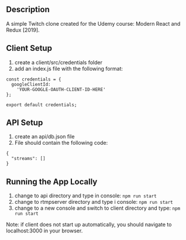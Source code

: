 ## Description

A simple Twitch clone created for the Udemy course: Modern React and Redux [2019].

## Client Setup

1. create a client/src/credentials folder
2. add an index.js file with the following format:

```
const credentials = {
  googleClientId:
    'YOUR-GOOGLE-OAUTH-CLIENT-ID-HERE'
};

export default credentials;
```

## API Setup

1. create an api/db.json file
2. File should contain the following code:

```
{
  "streams": []
}

```

## Running the App Locally

1. change to api directory and type in console: `npm run start`
2. change to rtmpserver directory and type i console: `npm run start`
3. change to a new console and switch to client directory and type: `npm run start`

Note: if client does not start up automatically, you should navigate to localhost:3000 in your browser.
